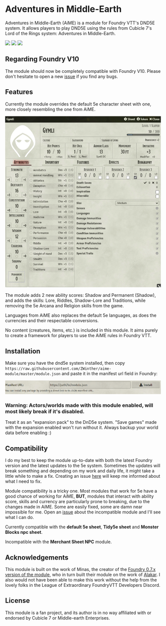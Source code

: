 # Adventures in Middle-Earth
Adventures in Middle-Earth (AiME) is a module for Foundry VTT's DND5E system. It allows players to play DND5E using the rules from Cubicle 7's Lord of the Rings system: Adventures in Middle-Earth.

<img src="https://img.shields.io/endpoint?url=https://foundryshields.com/version?url=https://raw.githubusercontent.com/ZWinther/aime-module/master/module.json">
<img src="https://img.shields.io/endpoint?url=https://foundryshields.com/system?url=https://raw.githubusercontent.com/ZWinther/aime-module/master/module.json">
<a href="https://ko-fi.com/dwinther"><img src="https://img.shields.io/badge/Buy%20me%20a%20coffee%3F-875a3b"></a>

## Regarding Foundry V10

The module should now be completely compatible with Foundry V10. Please don't hesitate to open a new [issue](https://gitlab.com/dwinther/aime-module/-/issues) if you find any bugs.

## Features
Currently the module overrides the default 5e character sheet with one, more closely resembling the one from AiME.

![sheet](sheet.png)

The module adds 2 new ability scores: Shadow and Permanent (Shadow), and adds the skills: Lore, Riddles, Shadow-Lore and Traditions, while removing the 5e Arcana and Religion skills from the game.

Languages from AiME also replaces the default 5e languages, as does the currencies and their respectable conversions.

No content (creatures, items, etc.) is included in this module. It aims purely to create a framework for players to use the AiME rules in Foundry VTT.

## Installation
Make sure you have the dnd5e system installed, then copy ```https://raw.githubusercontent.com/ZWinther/aime-module/master/module.json``` and paste it in the manifest url field in Foundry:

![install](install.png)

### **Warning**: Actors/worlds made with this module enabled, will most likely break if it's disabled.

Treat it as an "expansion pack" to the DnD5e system. "Save games" made with the expansion enabled won't run without it.
Always backup your world data before enabling :)

## Compatibility

I do my best to keep the module up-to-date with both the latest Foundry version and the latest updates to the 5e system. Sometimes the updates will break something and depending on my work and daily life, it might take a little while to make a fix. Creating an issue [here](https://gitlab.com/dwinther/aime-module/-/issues) will keep me informed about what I need to fix.

Module compatibility is a tricky one. Most modules that work for 5e have a good chance of working for AiME, **BUT**, modules that interact with ability score, skills and currency are particularly prone to breaking, due to the changes made in AiME. Some are easily fixed, some are damn near impossible for me. Open an [issue](https://gitlab.com/dwinther/aime-module/-/issues) about the incompatible module and I'll see what I can do.

Currently compatible with the **default 5e sheet**, **Tidy5e sheet** and **Monster Blocks npc sheet**.

Incompatible with the **Merchant Sheet NPC** module.

## Acknowledgements

This module is built on the work of Minas, the creator of the [Foundry 0.7.x version of the module](https://gitlab.com/miketremp/aime-module), who in turn built their module on the work of [Alakar](https://gitlab.com/alakar1/aime-module). I also would not have been able to make this work without the help from the lovely folks in the League of Extraordinary FoundryVTT Developers Discord.

## License

This module is a fan project, and its author is in no way affiliated with or endorsed by Cubicle 7 or Middle-earth Enterprises.
